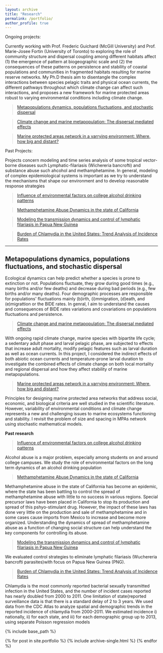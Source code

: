 ```yaml
---
layout: archive
title: "Research"
permalink: /portfolio/
author_profile: true
---
```


Ongoing projects:

Currently working with Prof. Frederic Guichard (McGill University) and Prof. Marie-Josee Fortin (University of Toronto) 
to exploring the role of community structure and dispersal coupling among different habitats affect (1) the emergence of 
pattern at biogeographic scale and (2) the consequences of these patterns on persistence and stability of coastal populations 
and communities in fragmented habitats resulting for marine reserve networks. My Ph.D thesis aim to disentangle the complex 
interactions between species pelagic traits and physical ocean currents, the different pathways throughout which climate 
change can affect such interactions, and proposes a new framework for marine protected areas robust to varying environmental 
conditions including climate change. 




>[Metapopulations dynamics, populations fluctuations, and stochastic dispersal ](https://ridouanbani.github.io/portfolio/portfolio-1/)

>[Climate change and marine metapopulation: The dispersal mediated effects](https://ridouanbani.github.io/portfolio/portfolio-3/)

> [Marine protected areas network in a varrying environment: Where, how big and distant?](https://ridouanbani.github.io/portfolio/portfolio-3/)

Past Projects:

Projects concern modeling and time series analysis of some tropical vector-borne diseases such Lymphatic-filariasis (Wichereria bancrofti) and substance abuse such ahcohol and methamphetamine. In general, modeling of complex epidemiological systems is important as we try to understand the mechanisms that shape our environment and to develop reasonable response strategies

>[Influence of environmental factors on college alcohol drinking patterns](https://ridouanbani.github.io/portfolio/portfolio-4/)

>[Methamphetamine Abuse Dynamics in the state of California](https://ridouanbani.github.io/portfolio/portfolio-5/)

>[Modeling the transmission dynamics and control of lymphatic filariasis in Papua New Guinea](https://ridouanbani.github.io/portfolio/portfolio-6)

>[Burden of Chlamydia in the United States: Trend Analysis of Incidence Rates ](https://ridouanbani.github.io/portfolio/portfolio-7/)



---


## Metapopulations dynamics, populations fluctuations, and stochastic dispersal ##

Ecological dynamics can help predict whether a species is prone to extinction or not. Populations  fluctuate, they grow during good times (e.g., many births and/or few deaths) and decrease during bad periods (e.g., few births and/or many  deaths). Four demographic processes are responsible for populations' fluctuations mainly (b)irth, (i)mmigration, (d)eath, and (e)migrattion or the BIDE rates. In genral, I aim to understand the causes and consequences of BIDE rates variations and covariations on populations fluctuations and persistence.

> [Climate change and marine metapopulation: The dispersal mediated effects](https://ridouanbani.github.io/portfolio/portfolio-3/)

With ongoing rapid climate change, marine species with bipartite life cycle; a sedentary adult phase and larval pelagic phase, are subjected to effects that increase adult mortality, modify pelagic features such as larval duration as well as ocean currents. In this project, I considered the indirect effects of both abiotic ocean currents and temperature-prone larval duration to investigate the combined effects of climate change on both local mortality and regional dispersal and how they affect stability of marine metapopulations. 

> [Marine protected areas network in a varrying environment: Where, how big and distant?](https://ridouanbani.github.io/portfolio/portfolio-3/)

 Principles for designing marine protected area networks that address social, economic, and biological criteria are well studied in the scientific literature. However, variability of environmental conditions and climate change  represents a new and challenging issues to marine ecosystems functioning and stability. I revisit the problem of size and spacing in MPAs network using stochastic mathematical models.
 
 
**Past research**

> [Influence of environmental factors on college alcohol drinking patterns](https://ridouanbani.github.io/portfolio/portfolio-4/)


Alcohol abuse is a major problem, especially among students on and around college campuses. We study the role of environmental factors on the long term dynamics of an alcohol drinking population



> [Methamphetamine Abuse Dynamics in the state of California](https://ridouanbani.github.io/portfolio/portfolio-5/)


Methamphetamine abuse in the state of California has become an epidemic, where the state has been battling to control the spread of methamphetamine abuse with little to no success in various regions. Special precursor laws have been placed in California to stop its production and spread of this pshyo-stimulant drug. However, the impact of these laws has done very little on the production and sale of methamphetamine and in some cases cause imports from Mexico to increase and become more organized. Understanding the dynamics of spread of methamphetamine abuse as a function of changing social structure can help understand the key components for controlling its abuse.


>[Modeling the transmission dynamics and control of lymphatic filariasis in Papua New Guinea](https://ridouanbani.github.io/portfolio/portfolio-6)

We evaluated control strategies to eliminate lymphatic filariasis (Wuchereria bancrofti parasites)with  focus  on  Papua  New  Guinea  (PNG).  



> [Burden of Chlamydia in the United States: Trend Analysis of Incidence Rates ](https://ridouanbani.github.io/portfolio/portfolio-7/)

Chlamydia is the most commonly reported bacterial sexually transmitted infection in the United States, and the number of incident cases reported has nearly doubled from 2000 to 2011. One limitation of state{reported surveillance data is that there is a standard delay of 2 to 3 years. We used data from the CDC Atlas to analyze spatial and demographic trends in the reported incidence of chlamydia from 2000-2011. We estimated incidence i) nationally, ii) for each state, and iii) for each demographic group up to 2013, using separate Poisson regression models


{% include base_path %}


{% for post in site.portfolio %}
  {% include archive-single.html %}
{% endfor %}


